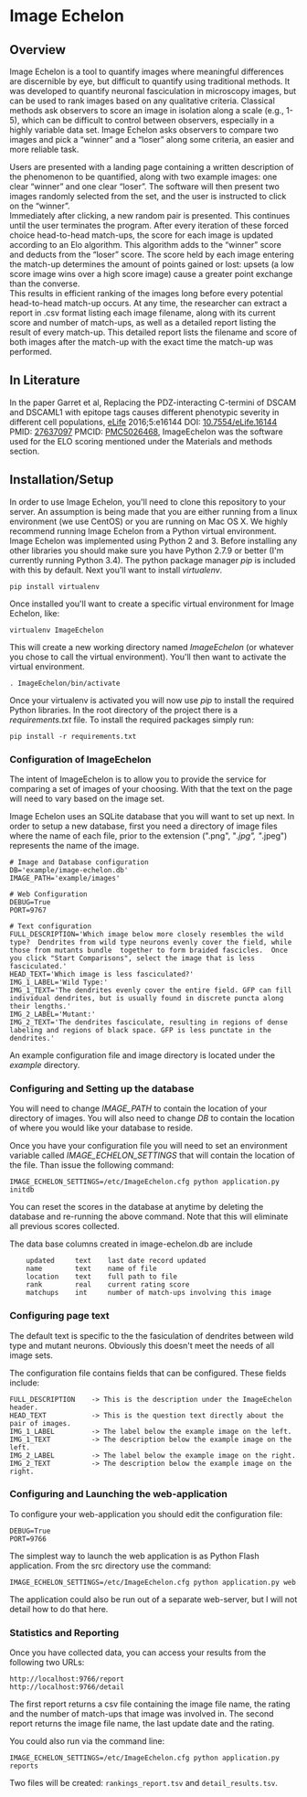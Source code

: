 # Image Echelon

## Overview

Image Echelon is a tool to quantify images where meaningful differences are 
discernible by eye, but difficult to quantify using traditional methods.  It 
was developed to quantify neuronal fasciculation in microscopy images, but can
be used to rank images based on any qualitative criteria.  Classical methods 
ask observers to score an image in isolation along a scale (e.g., 1-5), which 
can be difficult to control between observers, especially in a highly variable 
data set.  Image Echelon asks observers to compare two images and pick a 
“winner” and a “loser” along some criteria, an easier and more reliable task.

Users are presented with a landing page containing a written description of the
phenomenon to be quantified, along with two example images: one clear “winner” 
and one clear “loser”.  The software will then present two images randomly 
selected from the set, and the user is instructed to click on the “winner”.  
Immediately after clicking, a new random pair is presented.  This continues 
until the user terminates the program.  After every iteration of these forced 
choice head-to-head match-ups, the score for each image is updated according to
an Elo algorithm.  This algorithm adds to the “winner” score and deducts from 
the “loser” score.  The score held by each image entering the match-up 
determines the amount of points gained or lost: upsets (a low score image wins 
over a high score image) cause a greater point exchange than the converse.  
This results in efficient ranking of the images long before every potential 
head-to-head match-up occurs.  At any time, the researcher can extract a report
in .csv format listing each image filename, along with its current score and 
number of match-ups, as well as a detailed report listing the result of every 
match-up.  This detailed report lists the filename and score of both images 
after the match-up with the exact time the match-up was performed.

## In Literature

In the paper Garret et al, Replacing the PDZ-interacting C-termini of DSCAM and
DSCAML1 with epitope tags causes different phenotypic severity in different cell
populations, [eLife](https://elifesciences.org/articles/16144) 2016;5:e16144 
DOI: [10.7554/eLife.16144](https://doi.org/10.7554/eLife.16144) 
PMID: [27637097](https://www.ncbi.nlm.nih.gov/pubmed/27637097) 
PMCID: [PMC5026468](https://www.ncbi.nlm.nih.gov/pmc/articles/PMC5026468/), 
ImageEchelon was the software used for the ELO scoring mentioned under the 
Materials and methods section.
 
## Installation/Setup

In order to use Image Echelon, you'll need to clone this repository to your 
server.  An assumption is being made that you are either running from a linux 
environment (we use CentOS) or you are running on Mac OS X. We highly recommend 
running Image Echelon from a Python virtual environment.  Image Echelon was 
implemented using Python 2 and 3.  Before installing any other libraries
you should make sure you have Python 2.7.9 or better (I'm currently running 
Python 3.4).  The python package manager *pip* is included with this by default.
Next you'll want to install *virtualenv*.

```
pip install virtualenv
```

Once installed you'll want to create a specific virtual environment for 
Image Echelon, like:

```
virtualenv ImageEchelon
```

This will create a new working directory named *ImageEchelon* (or whatever you 
chose to call the virtual environment). You'll then want to activate the virtual
environment.

```
. ImageEchelon/bin/activate
```

Once your virtualenv is activated you will now use *pip* to install the required
Python libraries.  In the root directory of the project there is a 
*requirements.txt* file.  To install the required packages simply run:

```
pip install -r requirements.txt
```

### Configuration of ImageEchelon
The intent of ImageEchelon is to allow you to provide the service for comparing 
a set of images of your choosing.  With that the text on the page will need to 
vary based on the image set.

Image Echelon uses an SQLite database that you will want to set up next.  In 
order to setup a new database, first you need a directory of image files where 
the name of each file, prior to the extension (".png", "*.jpg", "*.jpeg") 
represents the name of the image.  
```
# Image and Database configuration
DB='example/image-echelon.db'
IMAGE_PATH='example/images'

# Web Configuration
DEBUG=True
PORT=9767

# Text configuration
FULL_DESCRIPTION='Which image below more closely resembles the wild type?  Dendrites from wild type neurons evenly cover the field, while those from mutants bundle  together to form braided fascicles.  Once you click "Start Comparisons", select the image that is less fasciculated.'
HEAD_TEXT='Which image is less fasciculated?'
IMG_1_LABEL='Wild Type:'
IMG_1_TEXT='The dendrites evenly cover the entire field. GFP can fill individual dendrites, but is usually found in discrete puncta along their lengths.'
IMG_2_LABEL='Mutant:'
IMG_2_TEXT='The dendrites fasciculate, resulting in regions of dense labeling and regions of black space. GFP is less punctate in the dendrites.'
```

An example configuration file and image directory is located under the *example*
directory.  

### Configuring and Setting up the database

You will need to change *IMAGE_PATH* to contain the location of your directory 
of images.  You will also need to change *DB* to contain the location of where
you would like your database to reside.

  
Once you have your configuration file you will need to set an environment 
variable called *IMAGE_ECHELON_SETTINGS* that will contain the location of the
file. Than issue the following command: 
```
IMAGE_ECHELON_SETTINGS=/etc/ImageEchelon.cfg python application.py initdb
```

You can reset the scores in the database at anytime by deleting the database and
re-running the above command. Note that this will eliminate all previous scores 
collected.

The data base columns created in image-echelon.db are include
```
    updated     text    last date record updated
    name        text    name of file
    location    text    full path to file
    rank        real    current rating score
    matchups    int     number of match-ups involving this image
```

### Configuring page text

The default text is specific to the the fasiculation of dendrites between wild 
type and mutant neurons.  Obviously this doesn't meet the needs of all image 
sets.

The configuration file contains fields that can be configured.  These fields 
include:
```
FULL_DESCRIPTION    -> This is the description under the ImageEchelon header.
HEAD_TEXT           -> This is the question text directly about the pair of images.
IMG_1_LABEL         -> The label below the example image on the left.
IMG_1_TEXT          -> The description below the example image on the left.
IMG_2_LABEL         -> The label below the example image on the right.
IMG_2_TEXT          -> The description below the example image on the right.
```

### Configuring and Launching the web-application
To configure your web-application you should edit the configuration file:
```
DEBUG=True
PORT=9766
```

The simplest way to launch the web application is as Python Flash application.  From the src directory use the command:
```
IMAGE_ECHELON_SETTINGS=/etc/ImageEchelon.cfg python application.py web
```

The application could also be run out of a separate web-server, but I will not 
detail how to do that here.

### Statistics and Reporting

Once you have collected data, you can access your results from the following 
two URLs:
```
http://localhost:9766/report
http://localhost:9766/detail
```

The first report returns a csv file containing the image file name, the rating
and the number of match-ups that image was involved in. The second report 
returns the image file name, the last update date and the rating.

You could also run via the command line:

```
IMAGE_ECHELON_SETTINGS=/etc/ImageEchelon.cfg python application.py reports
```

Two files will be created: `rankings_report.tsv` and `detail_results.tsv`.

